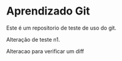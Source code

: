 # Aprendizado Git

Este é um repositorio de teste de uso do git.

Alteração de teste n1.

Alteracao para verificar um diff